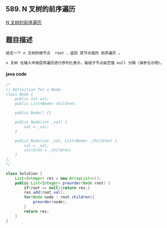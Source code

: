 ## 589. N 叉树的前序遍历

[N 叉树的前序遍历](https://leetcode.cn/problems/n-ary-tree-preorder-traversal/)



## 题目描述

```
给定一个 n 叉树的根节点  root ，返回 其节点值的 前序遍历 。

n 叉树 在输入中按层序遍历进行序列化表示，每组子节点由空值 null 分隔（请参见示例）。

```



#### java code

```java
/*
// Definition for a Node.
class Node {
    public int val;
    public List<Node> children;

    public Node() {}

    public Node(int _val) {
        val = _val;
    }

    public Node(int _val, List<Node> _children) {
        val = _val;
        children = _children;
    }
};
*/

class Solution {
    List<Integer> res = new ArrayList<>();
    public List<Integer> preorder(Node root) {
        if(root == null){return res;}
        res.add(root.val);
        for(Node node : root.children){
            preorder(node);
        }
        return res;
    }
}
```

